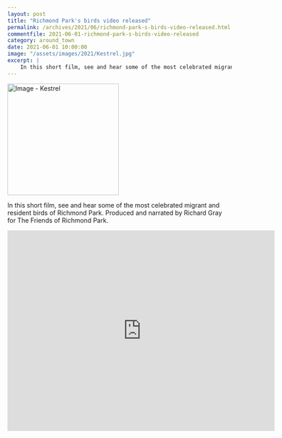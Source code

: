 ```yaml
---
layout: post
title: "Richmond Park's birds video released"
permalink: /archives/2021/06/richmond-park-s-birds-video-released.html
commentfile: 2021-06-01-richmond-park-s-birds-video-released
category: around_town
date: 2021-06-01 10:00:00
image: "/assets/images/2021/Kestrel.jpg"
excerpt: |
    In this short film, see and hear some of the most celebrated migrant and resident birds of Richmond Park. Produced and narrated by Richard Gray for The Friends of Richmond Park.
---
```

<a href="/assets/images/2021/Kestrel.jpg" title="Click for a larger image"><img src="/assets/images/2021/Kestrel-thumb.jpg" width="250" alt="Image - Kestrel"  class="photo right"/></a>

In this short film, see and hear some of the most celebrated migrant and resident birds of Richmond Park. Produced and narrated by Richard Gray for The Friends of Richmond Park.

<iframe width="600" height="450" src="https://www.youtube-nocookie.com/embed/9GxHQ1FnjPs?rel=0" frameborder="0" allowfullscreen></iframe>
